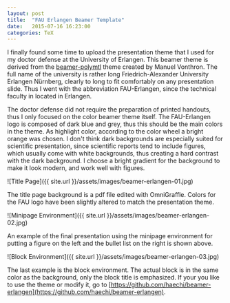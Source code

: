 ```yaml
---
layout: post
title:  "FAU Erlangen Beamer Template"
date:   2015-07-16 16:23:00
categories: TeX
---
```


I finally found some time to upload the presentation theme that I used for my doctor defense at the University of Erlangen. This beamer theme is derived from the [beamer-polymtl](https://github.com/mvonthron/beamer-polymtl) theme created by Manuel Vonthron. The full name of the university is rather long Friedrich-Alexander University Erlangen Nürnberg, clearly to long to fit comfortably on any presentation slide. Thus I went with the abbreviation FAU-Erlangen, since the technical faculty in located in Erlangen.

The doctor defense did not require the preparation of printed handouts, thus I only focused on the color beamer theme itself. The FAU-Erlangen logo is composed of dark blue and grey, thus this should be the main colors in the theme. As highlight color, according to the color wheel a bright orange was chosen. I don't think dark backgrounds are especially suited for scientific presentation, since scientific reports tend to include figures, which usually come with white backgrounds, thus creating a hard contrast with the dark background. I choose a bright gradient for the background to make it look modern, and work well with figures.

![Title Page]({{ site.url }}/assets/images/beamer-erlangen-01.jpg)

The title page background is a pdf file edited with OmniGraffle. Colors for the FAU logo have been slightly altered to match the presentation theme.

![Minipage Environment]({{ site.url }}/assets/images/beamer-erlangen-02.jpg)

An example of the final presentation using the minipage environment for putting a figure on the left and the bullet list on the right is shown above. 

![Block Environment]({{ site.url }}/assets/images/beamer-erlangen-03.jpg)

The last example is the block environment. The actual block is in the same color as the background, only the block title is emphasized.
If your you like to use the theme or modify it, go to [https://github.com/haechi/beamer-erlangen](https://github.com/haechi/beamer-erlangen).
